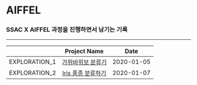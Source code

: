 # AIFFEL

### SSAC X AIFFEL 과정을 진행하면서 남기는 기록

---

|             |               Project Name           |  Date    |
|:-----------:|:------------------------------------:|:--------:|
|EXPLORATION_1|[가위바위보 분류기](./exploration_1)  |2020-01-05|
|EXPLORATION_2|[Iris 품종 분류하기](./exploration_2) |2020-01-07|
